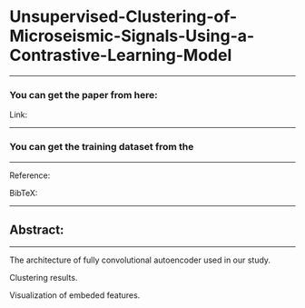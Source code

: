 # Unsupervised-Clustering-of-Microseismic-Signals-Using-a-Contrastive-Learning-Model
-------------------------------------------------------

### You can get the paper from here:
Link:


------------------------------------------------------        
### You can get the training dataset from the



--------------------------------------------------------                        
Reference:              

                                                                                                    
BibTeX:              
                    
                                
------------------------------------------------------
## Abstract:


----------------------------------------------
The architecture of fully convolutional autoencoder used in our study. 


Clustering results. 


Visualization of embeded features. 

